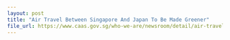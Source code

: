 ```yaml
---
layout: post
title: "Air Travel Between Singapore And Japan To Be Made Greener"
file_url: https://www.caas.gov.sg/who-we-are/newsroom/detail/air-travel-between-singapore-and-japan-to-be-made-greener
---
```

